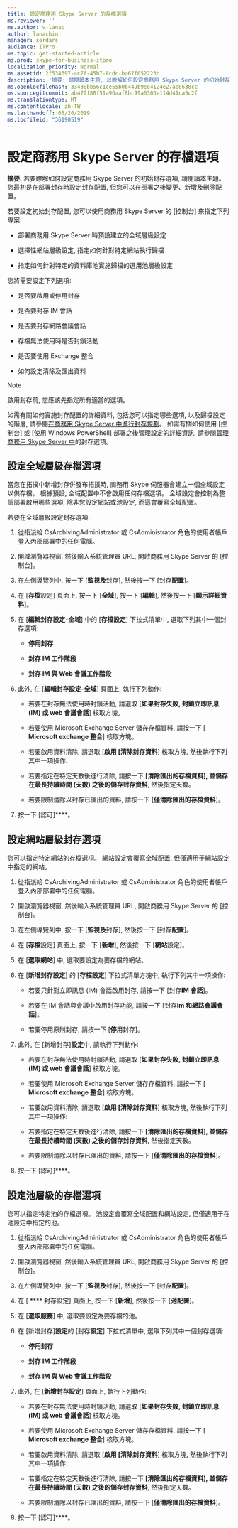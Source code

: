 ```yaml
---
title: 設定商務用 Skype Server 的存檔選項
ms.reviewer: ''
ms.author: v-lanac
author: lanachin
manager: serdars
audience: ITPro
ms.topic: get-started-article
ms.prod: skype-for-business-itpro
localization_priority: Normal
ms.assetid: 2f534697-ac7f-45b7-8cdc-ba67f052223b
description: '摘要: 請閱讀本主題, 以瞭解如何設定商務用 Skype Server 的初始封存選項。 您最初是在部署封存時設定封存配置, 但您可以在部署之後變更、新增及刪除配置。'
ms.openlocfilehash: 33438bb56c1ce55b0b449b9ee4124e27ae8638cc
ms.sourcegitcommit: ab47ff88f51a96aaf8bc99a6303e114d41ca5c2f
ms.translationtype: MT
ms.contentlocale: zh-TW
ms.lasthandoff: 05/20/2019
ms.locfileid: "36190519"
---
```

# <a name="configure-archiving-options-for-skype-for-business-server"></a>設定商務用 Skype Server 的存檔選項
 
**摘要:** 若要瞭解如何設定商務用 Skype Server 的初始封存選項, 請閱讀本主題。 您最初是在部署封存時設定封存配置, 但您可以在部署之後變更、新增及刪除配置。
  
若要設定初始封存配置, 您可以使用商務用 Skype Server 的 [控制台] 來指定下列專案:
  
- 部署商務用 Skype Server 時預設建立的全域層級設定
    
- 選擇性網站層級設定, 指定如何針對特定網站執行歸檔
    
- 指定如何針對特定的資料庫池實施歸檔的選用池層級設定
    
您將需要設定下列選項:
  
- 是否要啟用或停用封存
    
- 是否要封存 IM 會話
    
- 是否要封存網路會議會話
    
- 存檔無法使用時是否封鎖活動
    
- 是否要使用 Exchange 整合
    
- 如何設定清除及匯出資料
    
> [!NOTE]
> 啟用封存前, 您應該先指定所有適當的選項。 
  
如需有關如何實施封存配置的詳細資料, 包括您可以指定哪些選項, 以及歸檔設定的階層, 請參閱[在商務用 Skype Server 中進行封存規劃](../../plan-your-deployment/archiving/archiving.md)。 如需有關如何使用 [控制台] 或 [使用 Windows PowerShell] 部署之後管理設定的詳細資訊, 請參閱[管理商務用 Skype Server 中](../../manage/archiving/options.md)的封存選項。
  
## <a name="configure-global-level-archiving-options"></a>設定全域層級存檔選項

當您在拓撲中新增封存併發布拓撲時, 商務用 Skype 伺服器會建立一個全域設定以供存檔。 根據預設, 全域配置中不會啟用任何存檔選項。 全域設定會控制為整個部署啟用哪些選項, 除非您設定網站或池設定, 而這會覆寫全域配置。
  
若要在全域層級設定封存選項:
  
1. 從指派給 CsArchivingAdministrator 或 CsAdministrator 角色的使用者帳戶登入內部部署中的任何電腦。
    
2. 開啟瀏覽器視窗, 然後輸入系統管理員 URL, 開啟商務用 Skype Server 的 [控制台]。 
    
3. 在左側導覽列中, 按一下 [**監視及**封存], 然後按一下 [封存**配置**]。
    
4. 在 [**存檔**設定] 頁面上, 按一下 [**全域**], 按一下 [**編輯**], 然後按一下 [**顯示詳細資料**]。
    
5. 在 [**編輯封存設定-全域**] 中的 [**存檔設定**] 下拉式清單中, 選取下列其中一個封存選項:
    
   - **停用封存**
    
   - **封存 IM 工作階段**
    
   - **封存 IM 與 Web 會議工作階段**
    
6. 此外, 在 [**編輯封存設定-全域**] 頁面上, 執行下列動作:
    
   - 若要在封存無法使用時封鎖活動, 請選取 [**如果封存失敗, 封鎖立即訊息 (IM) 或 web 會議會話**] 核取方塊。
    
   - 若要使用 Microsoft Exchange Server 儲存存檔資料, 請按一下 [ **Microsoft exchange 整合**] 核取方塊。
    
   - 若要啟用資料清除, 請選取 [**啟用 [清除封存資料**] 核取方塊, 然後執行下列其中一項操作:
    
   - 若要指定在特定天數後進行清除, 請按一下 **[清除匯出的存檔資料], 並儲存在最長持續時間 (天數) 之後的儲存封存資料**, 然後指定天數。
    
   - 若要限制清除以封存已匯出的資料, 請按一下 [**僅清除匯出的存檔資料**]。
    
7. 按一下 [認可]****。
    
## <a name="configure-site-level-archiving-options"></a>設定網站層級封存選項

您可以指定特定網站的存檔選項。 網站設定會覆寫全域配置, 但僅適用于網站設定中指定的網站。 
  
1. 從指派給 CsArchivingAdministrator 或 CsAdministrator 角色的使用者帳戶登入內部部署中的任何電腦。
    
2. 開啟瀏覽器視窗, 然後輸入系統管理員 URL, 開啟商務用 Skype Server 的 [控制台]。 
    
3. 在左側導覽列中, 按一下 [**監視及**封存], 然後按一下 [封存**配置**]。
    
4. 在 [**存檔**設定] 頁面上, 按一下 [**新增**], 然後按一下 [**網站**設定]。
    
5. 在 [**選取網站**] 中, 選取要設定為要存檔的網站。
    
6. 在 [**新增封存設定**] 的 [**存檔設定**] 下拉式清單方塊中, 執行下列其中一項操作:
    
   - 若要只針對立即訊息 (IM) 會話啟用封存, 請按一下 [封存**IM 會話**]。
    
   - 若要在 IM 會話與會議中啟用封存功能, 請按一下 [封存**im 和網路會議會話**]。
    
   - 若要停用原則封存, 請按一下 [**停**用封存]。
    
7. 此外, 在 [新增封存]**設定**中, 請執行下列動作:
    
   - 若要在封存無法使用時封鎖活動, 請選取 [**如果封存失敗, 封鎖立即訊息 (IM) 或 web 會議會話**] 核取方塊。
    
   - 若要使用 Microsoft Exchange Server 儲存存檔資料, 請按一下 [ **Microsoft exchange 整合**] 核取方塊。
    
   - 若要啟用資料清除, 請選取 [**啟用 [清除封存資料**] 核取方塊, 然後執行下列其中一項操作:
    
   - 若要指定在特定天數後進行清除, 請按一下 **[清除匯出的存檔資料], 並儲存在最長持續時間 (天數) 之後的儲存封存資料**, 然後指定天數。
    
   - 若要限制清除以封存已匯出的資料, 請按一下 [**僅清除匯出的存檔資料**]。
    
8. 按一下 [認可]****。
    
## <a name="configure-pool-level-archiving-options"></a>設定池層級的存檔選項

您可以指定特定池的存檔選項。 池設定會覆寫全域配置和網站設定, 但僅適用于在池設定中指定的池。
  
1. 從指派給 CsArchivingAdministrator 或 CsAdministrator 角色的使用者帳戶登入內部部署中的任何電腦。
    
2. 開啟瀏覽器視窗, 然後輸入系統管理員 URL, 開啟商務用 Skype Server 的 [控制台]。 
    
3. 在左側導覽列中, 按一下 [**監視及**封存], 然後按一下 [封存**配置**]。
    
4. 在 [ **** 封存設定] 頁面上, 按一下 [**新增**], 然後按一下 [**池配置**]。
    
5. 在 [**選取服務**] 中, 選取要設定為要存檔的池。
    
6. 在 [新增封存]**設定**的 [封存**設定**] 下拉式清單中, 選取下列其中一個封存選項:
    
   - **停用封存**
    
   - **封存 IM 工作階段**
    
   - **封存 IM 與 Web 會議工作階段**
    
7. 此外, 在 [**新增封存設定**] 頁面上, 執行下列動作:
    
   - 若要在封存無法使用時封鎖活動, 請選取 [**如果封存失敗, 封鎖立即訊息 (IM) 或 web 會議會話**] 核取方塊。
    
   - 若要使用 Microsoft Exchange Server 儲存存檔資料, 請按一下 [ **Microsoft exchange 整合**] 核取方塊。
    
   - 若要啟用資料清除, 請選取 [**啟用 [清除封存資料**] 核取方塊, 然後執行下列其中一項操作:
    
   - 若要指定在特定天數後進行清除, 請按一下 **[清除匯出的存檔資料], 並儲存在最長持續時間 (天數) 之後的儲存封存資料**, 然後指定天數。
    
   - 若要限制清除以封存已匯出的資料, 請按一下 [**僅清除匯出的存檔資料**]。
    
8. 按一下 [認可]****。
    

